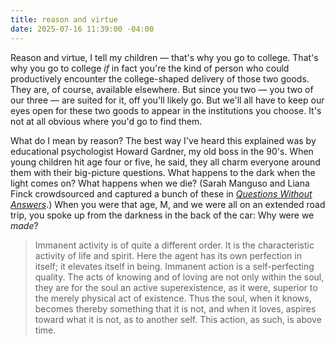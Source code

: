 ```yaml
---
title: reason and virtue
date: 2025-07-16 11:39:00 -04:00
---
```


Reason and virtue, I tell my children — that's why you go to college. That's why you go to college *if* in fact you're the kind of person who could productively encounter the college-shaped delivery of those two goods. They are, of course, available elsewhere. But since you two — you two of our three — are suited for it, off you'll likely go. But we'll all have to keep our eyes open for these two goods to appear in the institutions you choose. It's not at all obvious where you'd go to find them.

What do I mean by reason? The best way I've heard this explained was by educational psychologist Howard Gardner, my old boss in the 90's. When young children hit age four or five, he said, they all charm everyone around them with their big-picture questions.  What happens to the dark when the light comes on? What happens when we die? (Sarah Manguso and Liana Finck crowdsourced and captured a bunch of these in *[Questions Without Answers](https://www.sarahmanguso.com/questions-without-answers)*.) When you were that age, M, and we were all on an extended road trip, you spoke up from the darkness in the back of the car: Why were we *made*?

> Immanent activity is of quite a different order. It is the characteristic activity of life and spirit. Here the agent has its own perfection in itself; it elevates itself in being. Immanent action is a self-perfecting quality. The acts of knowing and of loving are not only within the soul, they are for the soul an active superexistence, as it were, superior to the merely physical act of existence. Thus the soul, when it knows, becomes thereby something that it is not, and when it loves, aspires toward what it is not, as to another self. This action, as such, is above time.